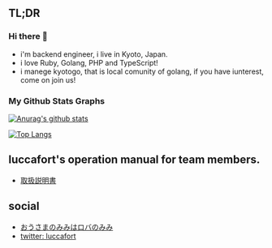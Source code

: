 ## TL;DR

### Hi there 👋
- i'm backend engineer, i live in Kyoto, Japan.
- i love Ruby, Golang, PHP and TypeScript!
- i manege kyotogo, that is local comunity of golang, if you have iunterest, come on join us!

### My Github Stats Graphs
[![Anurag's github stats](https://github-readme-stats.vercel.app/api?username=luccafort&show_icons=true&theme=dark)](https://github.com/luccafort/github-readme-stats)


[![Top Langs](https://github-readme-stats.vercel.app/api/top-langs/?username=luccafort&show_icons=true&theme=dark)](https://github.com/luccafort/github-readme-stats)

## luccafort's operation manual for team members.

- [取扱説明書](./OperationManual.md)

## social

- [おうさまのみみはロバのみみ](https://luccafort.hatenablog.com/)
- [twitter: luccafort](https://twitter.com/luccafort)
